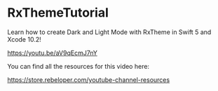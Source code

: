 # RxThemeTutorial

Learn how to create Dark and Light Mode with RxTheme in Swift 5 and Xcode 10.2!

https://youtu.be/aV9qEcmJ7nY

You can find all the resources for this video here:

https://store.rebeloper.com/youtube-channel-resources
